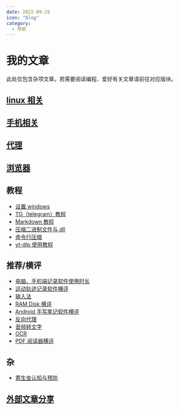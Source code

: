 ```yaml
---
date: 2022-09-29
icon: "blog"
category:
  - 导航
---
```


# 我的文章

此处仅包含杂项文章。若需要阅读编程、爱好有关文章请前往对应版块。

## [linux 相关](./linux/index.md)

## [手机相关](./mobile/index.md)

## [代理](./proxy/index.md)

## [浏览器](./browser/index.md)

## 教程

- [设置 windows](./windows_setting.md)
- [TG（telegram）教程](./telegram.md)
- [Markdown 教程](./markdown.md)
- [压缩二进制文件与 dll](./minimize_exe.md)
- [命令行压缩](./cli_compress.md)
- [yt-dlp 使用教程](./yt-dlp.md)

## 推荐/横评

- [电脑、手机端记录软件使用时长](./time_record.md)
- [运动轨迹记录软件横评](./track_record.md)
- [输入法](./input_method.md)
- [RAM Disk 横评](./ramdisk.md)
- [Android 手写笔记软件横评](./note.md)
- [反向代理](./reverse_proxy.md)
- [音频转文字](./voice2text.md)
- [OCR](./ocr.md)
- [PDF 阅读器横评](./pdf_reader.md)

## 杂

- [寄生虫认知与预防](./worm.md)

## [外部文章分享](./external.md)

<!-- 7. [Potplayer 设置](./potplayer_setting.md) -->
